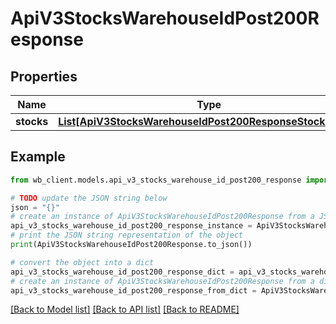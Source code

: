 # ApiV3StocksWarehouseIdPost200Response


## Properties

Name | Type | Description | Notes
------------ | ------------- | ------------- | -------------
**stocks** | [**List[ApiV3StocksWarehouseIdPost200ResponseStocksInner]**](ApiV3StocksWarehouseIdPost200ResponseStocksInner.md) |  | [optional] 

## Example

```python
from wb_client.models.api_v3_stocks_warehouse_id_post200_response import ApiV3StocksWarehouseIdPost200Response

# TODO update the JSON string below
json = "{}"
# create an instance of ApiV3StocksWarehouseIdPost200Response from a JSON string
api_v3_stocks_warehouse_id_post200_response_instance = ApiV3StocksWarehouseIdPost200Response.from_json(json)
# print the JSON string representation of the object
print(ApiV3StocksWarehouseIdPost200Response.to_json())

# convert the object into a dict
api_v3_stocks_warehouse_id_post200_response_dict = api_v3_stocks_warehouse_id_post200_response_instance.to_dict()
# create an instance of ApiV3StocksWarehouseIdPost200Response from a dict
api_v3_stocks_warehouse_id_post200_response_from_dict = ApiV3StocksWarehouseIdPost200Response.from_dict(api_v3_stocks_warehouse_id_post200_response_dict)
```
[[Back to Model list]](../README.md#documentation-for-models) [[Back to API list]](../README.md#documentation-for-api-endpoints) [[Back to README]](../README.md)


